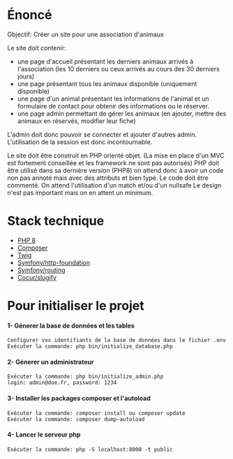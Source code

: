 # Énoncé
Objectif: Créer un site pour une association d'animaux

Le site doit contenir:
- une page d'accueil présentant les derniers animaux arrivés à l'association (les 10 derniers ou ceux arrivés au cours des 30 derniers jours)
- une page présentant tous les animaux disponible (uniquement disponible)
- une page d'un animal présentant les informations de l'animal et un formulaire de contact pour obtenir des informations ou le réserver.
- une page admin permettant de gérer les animaux (en ajouter, mettre des animaux en réservés, modifier leur fiche)

L'admin doit donc pouvoir se connecter et ajouter d'autres admin.
L'utilisation de la session est donc incontournable.

Le site doit être construit en PHP orienté objet. (La mise en place d'un MVC est fortement conseillée et les framework ne sont pas autorisés)
PHP doit être utilisé dans sa dernière version (PHP8) on attend donc à avoir un code non pas annoté mais avec des attributs et bien typé.
Le code doit être commenté.
On attend l'utilisation d'un match et/ou d'un nullsafe
Le design n'est pas important mais on en attent un minimum.

# Stack technique
* [PHP 8](https://www.php.net/releases/8.0/en.php)
* [Composer](https://getcomposer.org/)
* [Twig](https://twig.symfony.com/)
* [Symfony/http-foundation](https://packagist.org/packages/symfony/http-foundation)
* [Symfony/routing](https://packagist.org/packages/symfony/routing)
* [Cocur/slugify](https://github.com/cocur/slugify)

# Pour initialiser le projet

#### 1- Génerer la base de données et les tables
```
Configurer vos identifiants de la base de données dans le fichier .env
Exécuter la commande: php bin/initialize_database.php
```
#### 2- Génerer un administrateur
```
Exécuter la commande: php bin/initialize_admin.php
login: admin@doe.fr, password: 1234
```
#### 3- Installer les packages composer et l'autoload
```
Exécuter la commande: composer install ou composer update
Exécuter la commande: composer dump-autoload
```
#### 4- Lancer le serveur php
```
Exécuter la commande: php -S localhost:8000 -t public
```
